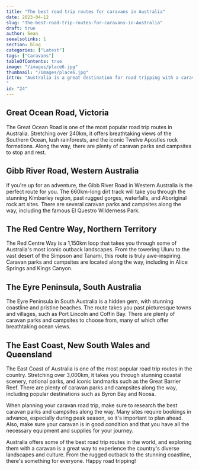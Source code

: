 ```yaml
---
title: "The best road trip routes for caravans in Australia"
date: 2023-04-12
slug: "The-best-road-trip-routes-for-caravans-in-Australia"
draft: true
author: Sean
seealsolinks: 1
section: blog
categories: ["Latest"]
tags: ["Caravans"]
tableOfContents: true
image: "/images/place6.jpg"
thumbnail: "/images/place6.jpg"
intro: "Australia is a great destination for road tripping with a caravan. With endless landscapes, scenic coastlines, and stunning national parks, there are so many routes to explore. Whether you're planning a short weekend getaway or a longer journey, here are some of the best road trip routes for caravans in Australia.
"
id: "24"
---
```


## Great Ocean Road, Victoria

The Great Ocean Road is one of the most popular road trip routes in Australia. Stretching over 240km, it offers breathtaking views of the Southern Ocean, lush rainforests, and the iconic Twelve Apostles rock formations. Along the way, there are plenty of caravan parks and campsites to stop and rest.

## Gibb River Road, Western Australia

If you're up for an adventure, the Gibb River Road in Western Australia is the perfect route for you. The 660km-long dirt track will take you through the stunning Kimberley region, past rugged gorges, waterfalls, and Aboriginal rock art sites. There are several caravan parks and campsites along the way, including the famous El Questro Wilderness Park.

## The Red Centre Way, Northern Territory

The Red Centre Way is a 1,150km loop that takes you through some of Australia's most iconic outback landscapes. From the towering Uluru to the vast desert of the Simpson and Tanami, this route is truly awe-inspiring. Caravan parks and campsites are located along the way, including in Alice Springs and Kings Canyon.

## The Eyre Peninsula, South Australia

The Eyre Peninsula in South Australia is a hidden gem, with stunning coastline and pristine beaches. The route takes you past picturesque towns and villages, such as Port Lincoln and Coffin Bay. There are plenty of caravan parks and campsites to choose from, many of which offer breathtaking ocean views.

## The East Coast, New South Wales and Queensland

The East Coast of Australia is one of the most popular road trip routes in the country. Stretching over 3,000km, it takes you through stunning coastal scenery, national parks, and iconic landmarks such as the Great Barrier Reef. There are plenty of caravan parks and campsites along the way, including popular destinations such as Byron Bay and Noosa.

When planning your caravan road trip, make sure to research the best caravan parks and campsites along the way. Many sites require bookings in advance, especially during peak season, so it's important to plan ahead. Also, make sure your caravan is in good condition and that you have all the necessary equipment and supplies for your journey.

Australia offers some of the best road trip routes in the world, and exploring them with a caravan is a great way to experience the country's diverse landscapes and culture. From the rugged outback to the stunning coastline, there's something for everyone. Happy road tripping!
